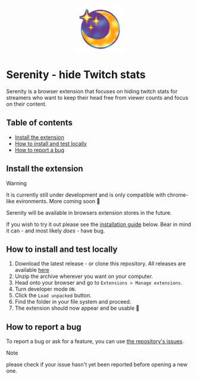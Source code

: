 <p align="center">
  <img alt="Serenity extension logo" src="./public/icon128.png"/>
</p>

# Serenity - hide Twitch stats
Serenity is a browser extension that focuses on hiding twitch stats for streamers who want to keep their head free from viewer counts and focus on their content.

## Table of contents
 - [Install the extension](#install-the-extension)
 - [How to install and test locally](#how-to-install-and-test-locally)
 - [How to report a bug](#how-to-report-a-bug)

## Install the extension
> [!WARNING]
> It is currently still under development and is only compatible with chrome-like evironments. More coming soon :eyes:

Serenity will be available in browsers extension stores in the future.

If you wish to try it out please see the [installation guide](#how-to-install-and-test-locally) below. Bear in mind it can - and most likely *does* - have bug.

## How to install and test locally
1. Download the latest release - or clone this repository. All releases are available [here](https://github.com/0xAco/twitch-serenity-extension/releases)
2. Unzip the archive wherever you want on your computer.
3. Head onto your browser and go to ``Extensions > Manage extensions``.
4. Turn developer mode ``ON``.
5. Click the ``Load unpacked`` button.
6. Find the folder in your file system and proceed.
7. The extension should now appear and be usable :rocket:

## How to report a bug

To report a bug or ask for a feature, you can use [the repository's issues](https://github.com/0xAco/twitch-serenity-extension/issues/).

> [!NOTE]
> please check if your issue hasn't yet been reported before opening a new one.
